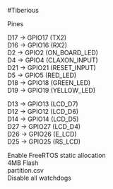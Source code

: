 #Tiberious

Pines

D17 -> GPIO17 (TX2)  
D16 -> GPIO16 (RX2)  
D2  -> GPIO2 (ON_BOARD_LED)  
D4  -> GPIO4 (CLAXON_INPUT)  
D21 -> GPIO21 (RESET_INPUT)  
D5  -> GPIO5 (RED_LED)  
D18 -> GPIO18 (GREEN_LED)  
D19 -> GPIO19 (YELLOW_LED)  
  
D13  -> GPIO13 (LCD_D7)  
D12  -> GPIO12 (LCD_D6)  
D14  -> GPIO14 (LCD_D5)  
D27  -> GPIO27 (LCD_D4)  
D26  -> GPIO26 (E_LCD)  
D25  -> GPIO25 (RS_LCD)  

Enable FreeRTOS static allocation  
4MB Flash  
partition.csv  
Disable all watchdogs   

  
